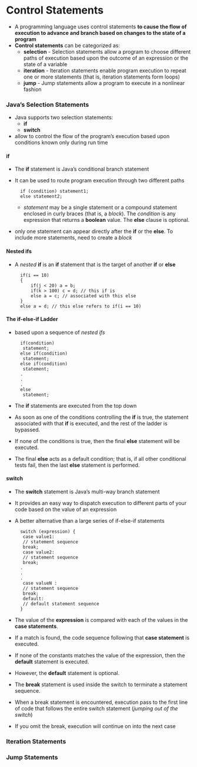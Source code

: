 # Control Statements
- A programming language uses control statements **to cause the flow of execution to advance and branch based on changes to the state of a program**
- **Control statements** can be categorized as: 
   - **selection** - Selection statements allow a program to choose different paths of execution based upon the outcome of an
                 expression or the state of a variable
   - **iteration** - Iteration statements enable program execution to repeat one or more statements (that is, iteration statements form loops)
   - **jump** - Jump statements allow a program to execute in a nonlinear fashion

### Java’s Selection Statements
- Java supports two selection statements:
   - **if**
   - **switch**
- allow to control the flow of the program’s execution based upon conditions known only during run time

#### if
- The **if** statement is Java’s conditional branch statement
- It can be used to route program execution through two different paths


        if (condition) statement1;
        else statement2;
    
   -  _statement_ may be a single statement or a compound statement enclosed in curly braces (that is, a _block_). The _condition_ is any expression that returns a **boolean** value. The
      **else** clause is optional.
- only one statement can appear directly after the **if** or the **else**. To include more statements, need to create a _block_

#### Nested ifs
- A _nested_ **if** is an **if** statement that is the target of another **if** or **else**

   
        if(i == 10) 
        {
            if(j < 20) a = b;
            if(k > 100) c = d; // this if is
            else a = c; // associated with this else
        }
        else a = d; // this else refers to if(i == 10)

#### The if-else-if Ladder
- based upon a sequence of _nested ifs_


        if(condition)
         statement;
        else if(condition)
         statement;
        else if(condition)
         statement;
        .
        .
        .
        else
         statement;

- The **if** statements are executed from the top down
- As soon as one of the conditions controlling the **if** is true, the statement associated with that **if** is executed, and the rest of the ladder is bypassed.
- If none of the conditions is true, then the final **else** statement will be executed.
- The final **else** acts as a default condition; that is, if all other conditional tests fail, then the last **else** statement is performed.

#### switch
- The **switch** statement is Java’s multi-way branch statement
- It provides an easy way to dispatch execution to different parts of your code based on the value of an expression
- A better alternative than a large series of if-else-if statements


        switch (expression) {
         case value1:
         // statement sequence
         break;
         case value2:
         // statement sequence
         break;
        .
        .
        .
         case valueN :
         // statement sequence
         break;
         default:
         // default statement sequence
        }
        
- The value of the **expression** is compared with each of the values in the **case statements**.
- If a match is found, the code sequence following that **case statement** is executed.
- If none of the constants matches the value of the expression, then the **default** statement is executed.
- However, the **default** statement is optional.
- The **break** statement is used inside the switch to terminate a statement sequence.
- When a break statement is encountered, execution pass to the first line of code that follows the entire switch statement (_jumping out of the switch_)
- If you omit the break, execution will continue on into the next case
 
### Iteration Statements

### Jump Statements